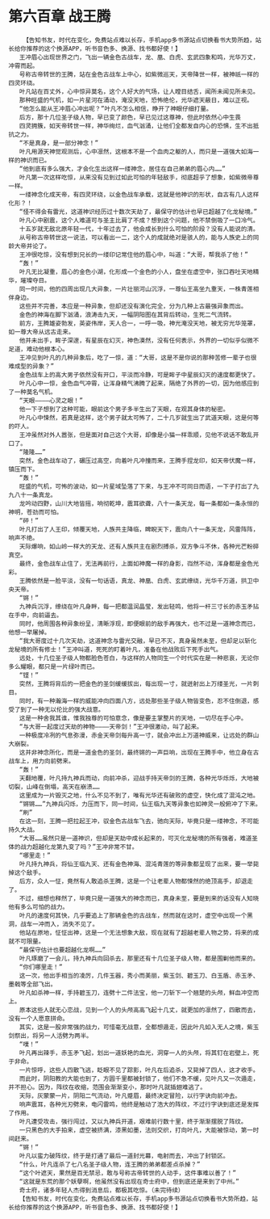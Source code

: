 # 第六百章 战王腾
        【告知书友，时代在变化，免费站点难以长存，手机app多书源站点切换看书大势所趋，站长给你推荐的这个换源APP，听书音色多、换源、找书都好使！】
       王冲眉心出现世界之门，飞出一辆金色古战车，龙、凰、白虎、玄武四象和鸣，光华万丈，冲霄而起。
       号称古帝转世的王腾，站在金色古战车上中心，如紫微巡天，天帝降世一样，被神祇一样的四灵环绕。
       叶凡站在百丈外，心中惊异莫名，这个人好大的气场，让人瞠目结舌，闻所未闻见所未见。
       那种旺盛的气机，如一片星河在涌动，淹没天地，恐怖绝伦，光华遮天蔽日，难以正视。
       “他怎么能从王冲眉心冲出呢？”叶凡不怎么相信，睁开了神眼仔细打量。
       后方，那十几位圣子级人物，早已变了颜色，早已见过这尊神，但此时依然心中生畏
       四灵拥簇，如天帝转世一样，神华绚烂，血气汹涌，让他们全都发自内心的恐惧，生不出抵抗之力。
       “不是真身，是一部分神念！”
       叶凡用源天神觉观测后，心中凛然，这根本不是一个血肉之躯的人，而只是一道强大如海一样的神识而已。
       “他到底有多么强大，才会化生出这样一缕神念，居住在自己弟弟的眉心内……”
       叶凡第一次这样吃惊，从来没有见到过如此可怕的年轻敌手，彻底超乎了想象，如紫微帝尊一样。
       一缕神念化成天帝，有四灵环绕，以金色战车承载，这就是他神识的形状，自古有几人这样化形？！
       “怪不得会有雷光，这道神识经历过十数次天劫了，最保守的估计也早已超越了化龙秘境。”
       叶凡心中剧震，这个人难道可与圣主比肩了不成？想到这个问题，他不禁倒吸了一口冷气。
       十五岁就无敌北原年轻一代，十年过去了，他会成长到什么可怕的阶段？没有人能说的清。
       从号称古帝转世这一说法，可以看出一二，这个人的成就绝对是骇人的，能与人族史上的同龄大帝并论了。
       王冲很吃惊，没有想到兄长的一缕印记常住他的眉心中，叫道：“大哥，帮我杀了他！”
       “轰！”
       叶凡无比凝重，眉心的金色小湖，化形成一个金色的小人，盘坐在虚空中，张口吞吐天地精华，璀璨夺目。
       同一时间，他的四周出现几大异象，一片壮丽河山沉浮，一尊仙王高坐九重天，一株青莲相伴身边。
       这些并不完善，本应是一种异象，但却还没有演化完全，分为几种上古最强异象而出。
       金色的神海在脚下汹涌，浪涛击九天，一幅阴阳图在其背后转动，生死二气流转。
       前方，王腾雄姿勃发，英姿伟岸，天人合一，一呼一吸，神光淹没天地，被无穷光华笼罩，如一尊大帝从远古走来。
       他并未出手，眸子深邃，有星辰在幻灭，神色漠然，没有任何表示，外界的一切似乎似微不足道，难动他根本心。
       王冲见到叶凡的几种异象后，吃了一惊，道：“大哥，这是不是你说的那种苦修一辈子也很难成型的异象？”
       金色战车上的高大男子依然没有开口，平淡而冷静，可是眸子中星辰幻灭的速度都更快了。
       叶凡心中一惊，金色血气冲霄，让浑身精气沸腾了起来，隔绝了外界的一切，因为他感应到了一种莫名气机。
       “天眼————心灵之眼！”
       他一下子想到了这种可能，眼前这个男子多半生出了天眼，在观其身体的秘密。
       叶凡心中悚然，若真是这样，这个男子就太可怖了，二十几岁就生出了武道天眼，这是何等的吓人。
       王冲虽然对外人嚣张，但是面对自己这个大哥，却像是小猫一样乖顺，见他不说话不敢乱开口了。
       “隆隆……”
       突然，金色战车动了，碾压过高空，向着叶凡冲撞而来，王腾手捏龙印，如天帝伏魔一样，镇压而下。
       “轰！”
       旺盛的气机，可怖的波动，如一片星域坠落了下来，与王冲不可同日而语，一下子打出了九九八十一条真龙。
       龙吟动四野，山川大地皆摇，响彻乾坤，震耳欲聋，八十一条天龙，每一条都如一条永恒的神明，苍劲而可怕。
       “砰！”
       叶凡打出了人王印，倾覆天地，人族共主降临，睥睨天下，震向八十一条天龙，风雷阵阵，响声不绝。
       天际爆响，如山岭一样大的天龙、还有人族共主在剧烈搏杀，双方争斗不休，各种光芒粉碎真空。
       最终，金色战车止住了，无法再前行，上面如神魔一样的身影，岿然不动，浑身都是金色光彩。
       王腾依然是一脸平淡，没有一句话语，真龙、神凰、白虎、玄武缭绕，光华千万道，拱卫中央天帝。
       “锵！”
       九神兵沉浮，缭绕在叶凡身畔，每一把都温润晶莹，发出轻鸣，他将一杆三寸长的赤玉矛拈在手中，向前逼去。
       同时，他周围各种异象纷呈，清晰浮现，即便眼前的敌手再强大，也不过是一道神念而已，他想一举屠掉。
       “我大哥度过十几次天劫，这道神念与雷光交融，早已不灭，真身虽然未至，但却足以斩化龙秘境的所有修士！”王冲叫道，死死的盯着叶凡，准备在他战败后下死手出气。
       远处，十几位圣子级人物都脸色苍白，与这样的人物同生一个时代实在是一种悲哀，无论你多么耀眼，都只是一片绿叶而已。
       “铿！”
       突然，王腾将背后的一把金色的圣剑缓缓拔出，每出现一寸，就迸射出上万缕圣光，一片刺目。
       同时，有一种瀚海一样的威能冲向四面八方，远处那些圣子级人物皆变色，忍不住倒退，感受了到了一种无以伦比的强大战意。
       这是一种舍我其谁，惟我独尊的可怕意念，像是要主掌整片的天地，一切尽在手心中。
       “与大哥一起度过天劫的神物————天帝剑！”王冲很激动，叫了起来。
       一种极度冷冽的气息弥漫，赤金天帝剑每升高一寸，就会冲出上万道神威来，让远处的群山大崩裂。
       这并非神念所化，而是一道金色的圣剑，最终锵的一声巨响，出现在王腾手中，他立身在古战车上，用力向前劈来。
       “轰！”
       天翻地覆，叶凡持九神兵而动，向前冲杀，迎战手持天帝剑的王腾，各种光华烁烁，大地被切裂，山峰在倒塌，高天在崩溃……
       这里成为一片毁灭之地，什么不见不到了，唯有光华还有破败的虚空，快化成了混沌之地。
       “锵锵……”九神兵闪烁，力压而下，同一时间，仙王临九天等异象也如神灵一般俯冲了下来。
       “刷”
       在这一刻，王腾一把拉起王冲，驭金色古战车飞去，驰向天际，毕竟只是一缕神念，不可能持久大战。
       “大哥……虽然只是一道神识，但却是天劫中成长起来的，可灭化龙秘境的所有强者，难道圣体的战力超越化龙第九变了吗？”王冲非常不甘。
       “哪里走！”
       叶凡持九神兵，将仙王临九天、还有金色神海、混沌青莲的等异象都呈现了出来，要一举毙掉这个敌手。
       后方，众人一怔，竟然有人敢追杀王腾，这是一个让老辈人物都悚然的绝顶高手，却退走了。
       不过，细想也释然了，毕竟只是一道强大的神念而已，真身未至，要是到来的话没有人知晓他有多么可怕的战力。
       叶凡的速度何其快，几乎要追上了那辆金色的古战车，然而就在这时，虚空中出现一个黑洞，战车一冲而入，消失不见了。
       他站在原地，怔怔出神，这是一个无法想象大敌，现在就有了超越老辈人物之势，将来的成就不可限量。
       “最保守估计也要超越化龙啊……”
       叶凡琢磨了一会儿，持九神兵向回杀去，那里还有十几位圣子级人物，都是围剿他而来的。
       “你们哪里走！”
       这一次，他出手相当的凌厉，几件玉器，秀小而美丽，紫玉剑、碧玉刀、白玉盾、赤玉矛、墨戟等全部飞出。
       叶凡如杀神一样，手持碧玉刀，连劈十二件法宝，他一刀斩下一个翘楚的头颅，鲜血冲空而上。
       原本这些人就无心恋战，见到一个人的头颅高高飞起十几丈，就更加的凛然了，四散而去，没有一个人愿意拼命。
       其实，这是一股非常强的战力，可惜毫无战意，全都想遁走，因此叶凡如入无人之境，紫玉剑祭出，将另一人活劈为两半。
       “噗！”
       叶凡再出辣手，赤玉矛飞起，划出一道妖艳的血光，洞穿一人的头颅，将其钉在岩壁上，死于非命。
       一片惊呼，这些人四散飞逃，眨眼不见了踪影，叶凡在后追杀，又毙掉了四人，这才收手。
       而此时，阴阳教的大能也到了，方圆千里都被封锁了，他们不急不缓，见叶凡又一次遁走，并不担心。因为，阵纹在收缩，范围会渐渐变小，那时叶凡就插翅难逃了。
       天际，灰蒙蒙一片，阴阳二气流动，叶凡蹙眉，最终决定冒险，以行字诀向前冲去。
       响声震耳，各种光刃劈来，电闪雷鸣，他终是触动了浩大的阵纹，不过行字诀到底还是发挥了作用。
       叶凡遭受攻击，强行闯过，又以九神兵开道，艰难前行数十里，终于渐渐摆脱了阵纹。
       一只黑色的大手拍来，虚空被挤满，漆黑如墨，法则交织，打向叶凡，大能被惊动，第一时间赶来。
       “锵！”
       叶凡以蛮力破阵纹，终于是打通了最后一道封光幕，电射而去，冲出了封锁区。
       “什么，叶凡连杀了七八名圣子级人物，连王腾的弟弟都差点杀掉？”
       “这个叶遮天，果然是百无禁忌，敢与号称古帝转世的人动手，这件事难以善了！”
       “这就是东荒的那个妖孽啊，他虽然没有出现在奇士府中，但到底还是来到了中州。”
       奇士府，诸多年轻人杰得到消息后，都极其吃惊。（未完待续）
       【告知书友，时代在变化，免费站点难以长存，手机app多书源站点切换看书大势所趋，站长给你推荐的这个换源APP，听书音色多、换源、找书都好使！】